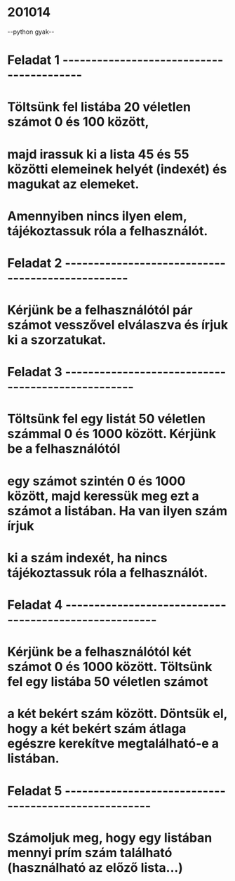 # 201014
--python gyak--

# Feladat 1 -----------------------------------------
# Töltsünk fel listába 20 véletlen számot 0 és 100 között,
# majd irassuk ki a lista 45 és 55 közötti elemeinek helyét (indexét) és magukat az elemeket.
# Amennyiben nincs ilyen elem, tájékoztassuk róla a felhasználót.


# Feladat 2 -------------------------------------------------
# Kérjünk be a felhasználótól pár számot vesszővel elválaszva és írjuk ki a szorzatukat.


# Feladat 3 --------------------------------------------------
# Töltsünk fel egy listát 50 véletlen számmal 0 és 1000 között. Kérjünk be a felhasználótól
# egy számot szintén 0 és 1000 között, majd keressük meg ezt a számot a listában. Ha van ilyen szám írjuk
# ki a szám indexét, ha nincs tájékoztassuk róla a felhasználót.


# Feladat 4 ------------------------------------------------------
# Kérjünk be a felhasználótól két számot 0 és 1000 között. Töltsünk fel egy listába 50 véletlen számot
# a két bekért szám között. Döntsük el, hogy a két bekért szám átlaga egészre kerekítve megtalálható-e a listában.


# Feladat 5 -----------------------------------------------------
# Számoljuk meg, hogy egy listában mennyi prím szám található (használható az előző lista...)
